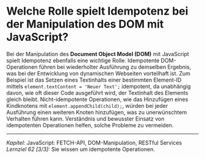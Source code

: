# Welche Rolle spielt Idempotenz bei der Manipulation des DOM mit JavaScript?

Bei der Manipulation des **Document Object Model (DOM)** mit JavaScript spielt Idempotenz ebenfalls eine wichtige Rolle. Idempotente DOM-Operationen führen bei wiederholter Ausführung zu demselben Ergebnis, was bei der Entwicklung von dynamischen Webseiten vorteilhaft ist. Zum Beispiel ist das Setzen eines Textinhalts einer bestimmten Element-ID mittels `element.textContent = 'Neuer Text';` idempotent, da unabhängig davon, wie oft dieser Code ausgeführt wird, der Textinhalt des Elements gleich bleibt. Nicht-idempotente Operationen, wie das Hinzufügen eines Kindknotens mit `element.appendChild(child);`, würden bei jeder Ausführung einen weiteren Knoten hinzufügen, was zu unerwünschtem Verhalten führen kann. Verständnis und bewusster Einsatz von idempotenten Operationen helfen, solche Probleme zu vermeiden.

---

_Kapitel:_ JavaScript: FETCH-API, DOM-Manipulation, RESTful Services
_Lernziel 62 \[3/3\]:_ Sie wissen um idempotente Operationen.

